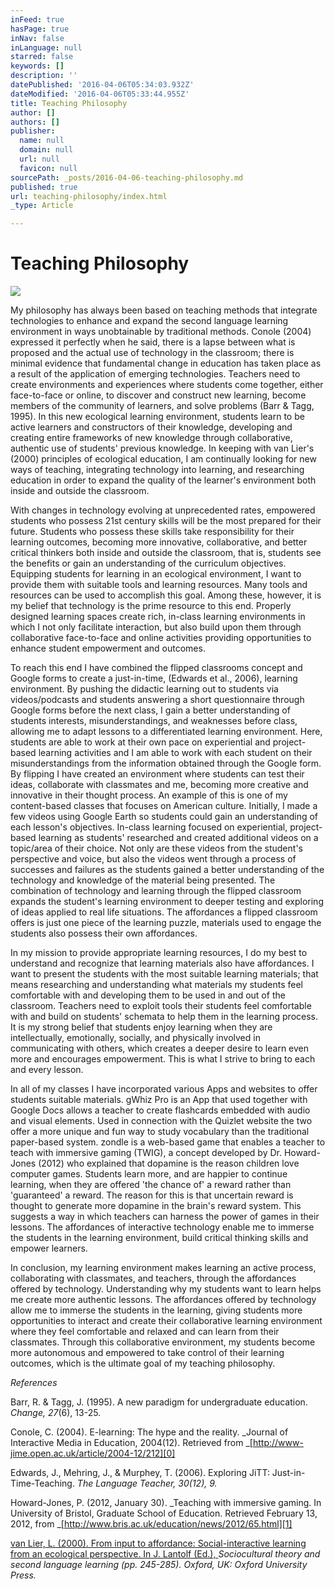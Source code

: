```yaml
---
inFeed: true
hasPage: true
inNav: false
inLanguage: null
starred: false
keywords: []
description: ''
datePublished: '2016-04-06T05:34:03.932Z'
dateModified: '2016-04-06T05:33:44.955Z'
title: Teaching Philosophy
author: []
authors: []
publisher:
  name: null
  domain: null
  url: null
  favicon: null
sourcePath: _posts/2016-04-06-teaching-philosophy.md
published: true
url: teaching-philosophy/index.html
_type: Article

---
```

# Teaching Philosophy
![](https://the-grid-user-content.s3-us-west-2.amazonaws.com/5bcf2592-27a2-4174-a5ba-1ca5bf892239.png)

My philosophy has always been based on teaching methods that integrate technologies to enhance and expand the second language learning environment in ways unobtainable by traditional methods. Conole (2004) expressed it perfectly when he said, there is a lapse between what is proposed and the actual use of technology in the classroom; there is minimal evidence that fundamental change in education has taken place as a result of the application of emerging technologies. Teachers need to create environments and experiences where students come together, either face-to-face or online, to discover and construct new learning, become members of the community of learners, and solve problems (Barr & Tagg, 1995). In this new ecological learning environment, students learn to be active learners and constructors of their knowledge, developing and creating entire frameworks of new knowledge through collaborative, authentic use of students' previous knowledge. In keeping with van Lier's (2000) principles of ecological education, I am continually looking for new ways of teaching, integrating technology into learning, and researching education in order to expand the quality of the learner's environment both inside and outside the classroom. 

With changes in technology evolving at unprecedented rates, empowered students who possess 21st century skills will be the most prepared for their future. Students who possess these skills take responsibility for their learning outcomes, becoming more innovative, collaborative, and better critical thinkers both inside and outside the classroom, that is, students see the benefits or gain an understanding of the curriculum objectives. Equipping students for learning in an ecological environment, I want to provide them with suitable tools and learning resources. Many tools and resources can be used to accomplish this goal. Among these, however, it is my belief that technology is the prime resource to this end. Properly designed learning spaces create rich, in-class learning environments in which I not only facilitate interaction, but also build upon them through collaborative face-to-face and online activities providing opportunities to enhance student empowerment and outcomes.

To reach this end I have combined the flipped classrooms concept and Google forms to create a just-in-time, (Edwards et al., 2006), learning environment. By pushing the didactic learning out to students via videos/podcasts and students answering a short questionnaire through Google forms before the next class, I gain a better understanding of students interests, misunderstandings, and weaknesses before class, allowing me to adapt lessons to a differentiated learning environment. Here, students are able to work at their own pace on experiential and project-based learning activities and I am able to work with each student on their misunderstandings from the information obtained through the Google form. By flipping I have created an environment where students can test their ideas, collaborate with classmates and me, becoming more creative and innovative in their thought process. An example of this is one of my content-based classes that focuses on American culture. Initially, I made a few videos using Google Earth so students could gain an understanding of each lesson's objectives. In-class learning focused on experiential, project-based learning as students' researched and created  additional videos on a topic/area of their choice. Not only are these videos from the student's perspective and voice, but also the videos went through a process of successes and failures as the students gained a better understanding of the technology and knowledge of the material being presented. The combination of technology and learning through the flipped classroom expands the student's learning environment to deeper testing and exploring of ideas applied to real life situations. The affordances a flipped classroom offers is just one piece of the learning puzzle, materials used to engage the students also possess their own affordances.

In my mission to provide appropriate learning resources, I do my best to understand and recognize that learning materials also have affordances. I want to present the students with the most suitable learning materials; that means researching and understanding what materials my students feel comfortable with and developing them to be used in and out of the classroom. Teachers need to exploit tools their students feel comfortable with and build on students' schemata to help them in the learning process. It is my strong belief that students enjoy learning when they are intellectually, emotionally, socially, and physically involved in communicating with others, which creates a deeper desire to learn even more and encourages empowerment. This is what I strive to bring to each and every lesson.

In all of my classes I have incorporated various Apps and websites to offer students suitable materials. gWhiz Pro is an App that used together with Google Docs allows a teacher to create flashcards embedded with audio and visual elements. Used in connection with the Quizlet website the two offer a more unique and fun way to study vocabulary than the traditional paper-based system. zondle is a web-based game that enables a teacher to teach with immersive gaming (TWIG), a concept developed by Dr. Howard-Jones (2012) who explained that dopamine is the reason children love computer games. Students learn more, and are happier to continue learning, when they are offered 'the chance of' a reward rather than 'guaranteed' a reward. The reason for this is that uncertain reward is thought to generate more dopamine in the brain's reward system. This suggests a way in which teachers can harness the power of games in their lessons. The affordances of interactive technology enable me to immerse the students in the learning environment, build critical thinking skills and empower learners.

In conclusion, my learning environment makes learning an active process, collaborating with classmates, and teachers, through the affordances offered by technology. Understanding why my students want to learn helps me create more authentic lessons. The affordances offered by technology allow me to immerse the students in the learning, giving students more opportunities to interact and create their collaborative learning environment where they feel comfortable and relaxed and can learn from their classmates. Through this collaborative environment, my students become more autonomous and empowered to take control of their learning outcomes, which is the ultimate goal of my teaching philosophy.

_References_

Barr, R. & Tagg, J. (1995). A new paradigm for undergraduate education. _Change, 27_(6), 13-25\.

Conole, C. (2004). E-learning: The hype and the reality. _Journal of Interactive Media in Education, 2004(12). Retrieved from _[http://www-jime.open.ac.uk/article/2004-12/212][0]

Edwards, J., Mehring, J., & Murphey, T. (2006). Exploring JiTT: Just-in-Time-Teaching. _The Language Teacher, 30(12), 9\._

Howard-Jones, P. (2012, January 30). _Teaching with immersive gaming. In University of Bristol, Graduate School of Education. Retrieved February 13, 2012, from _[http://www.bris.ac.uk/education/news/2012/65.html][1]

[van Lier, L. (2000). From input to affordance: Social-interactive learning from an ecological perspective. In J. Lantolf (Ed.),              ][1]_Sociocultural theory and second language learning (pp. 245-285). Oxford, UK: Oxford University Press._

[0]: http://www-jime.open.ac.uk/article/2004-12/212
[1]: http://www.bris.ac.uk/education/news/2012/65.html